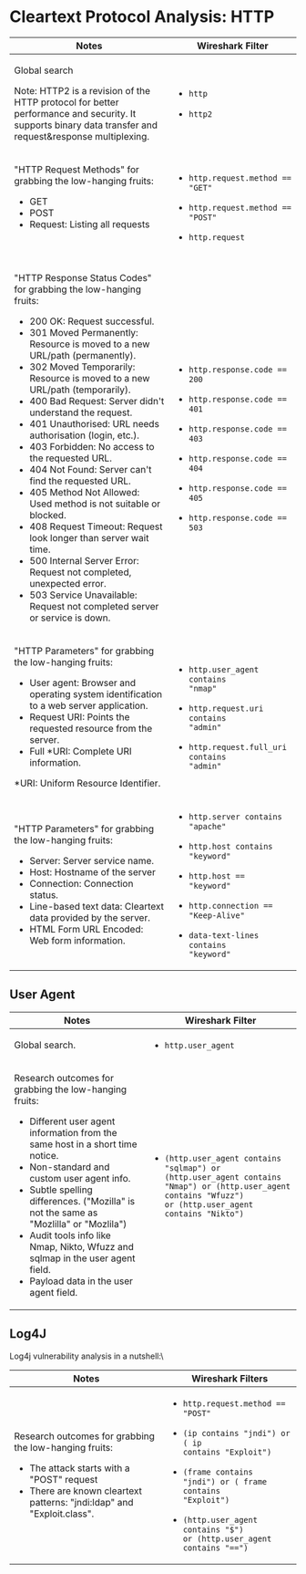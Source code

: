 # Cleartext Protocol Analysis: HTTP



| Notes                                                                                                                                                                                                                                                                                                                                                                                                                                                                                                                                                                                                                                                                                                                                                                                                                                                        | Wireshark Filter                                                                                                                                                                                                                                                                                                                                 |
| ------------------------------------------------------------------------------------------------------------------------------------------------------------------------------------------------------------------------------------------------------------------------------------------------------------------------------------------------------------------------------------------------------------------------------------------------------------------------------------------------------------------------------------------------------------------------------------------------------------------------------------------------------------------------------------------------------------------------------------------------------------------------------------------------------------------------------------------------------------ | ------------------------------------------------------------------------------------------------------------------------------------------------------------------------------------------------------------------------------------------------------------------------------------------------------------------------------------------------ |
| <p>Global search</p><p>Note: HTTP2 is a revision of the HTTP protocol for better performance and security. It supports binary data transfer and request&#x26;response multiplexing.</p>                                                                                                                                                                                                                                                                                                                                                                                                                                                                                                                                                                                                                                                                      | <ul><li><code>http</code></li></ul><ul><li><code>http2</code></li></ul>                                                                                                                                                                                                                                                                          |
| <p>"HTTP Request Methods" for grabbing the low-hanging fruits:</p><ul><li>GET</li><li>POST</li><li>Request: Listing all requests</li></ul><p><br></p>                                                                                                                                                                                                                                                                                                                                                                                                                                                                                                                                                                                                                                                                                                        | <ul><li><code>http.request.method == "GET"</code></li></ul><ul><li><code>http.request.method == "POST"</code></li></ul><ul><li><code>http.request</code></li></ul>                                                                                                                                                                               |
| <p>"HTTP Response Status Codes" for grabbing the low-hanging fruits:</p><ul><li>200 OK: Request successful.</li><li>301 Moved Permanently: Resource is moved to a new URL/path (permanently).</li><li>302 Moved Temporarily: Resource is moved to a new URL/path (temporarily).</li><li>400 Bad Request: Server didn't understand the request.</li><li>401 Unauthorised: URL needs authorisation (login, etc.).</li><li>403 Forbidden: No access to the requested URL. </li><li>404 Not Found: Server can't find the requested URL.</li><li>405 Method Not Allowed: Used method is not suitable or blocked.</li><li>408 Request Timeout:  Request look longer than server wait time.</li><li>500 Internal Server Error: Request not completed, unexpected error.</li><li>503 Service Unavailable: Request not completed server or service is down.</li></ul> | <ul><li><code>http.response.code == 200</code></li></ul><ul><li><code>http.response.code == 401</code></li></ul><ul><li><code>http.response.code == 403</code></li></ul><ul><li><code>http.response.code == 404</code></li></ul><ul><li><code>http.response.code == 405</code></li></ul><ul><li><code>http.response.code == 503</code></li></ul> |
| <p>"HTTP Parameters" for grabbing the low-hanging fruits:</p><ul><li>User agent: Browser and operating system identification to a web server application.</li><li>Request URI: Points the requested resource from the server.<br></li><li>Full *URI: Complete URI information.</li></ul><p>*URI: Uniform Resource Identifier.</p>                                                                                                                                                                                                                                                                                                                                                                                                                                                                                                                            | <ul><li><code>http.user_agent contains "nmap"</code></li></ul><ul><li><code>http.request.uri contains "admin"</code></li></ul><ul><li><code>http.request.full_uri contains "admin"</code></li></ul>                                                                                                                                              |
| <p>"HTTP Parameters" for grabbing the low-hanging fruits:</p><ul><li>Server: Server service name.<br></li><li>Host: Hostname of the server</li><li>Connection: Connection status.<br></li><li>Line-based text data: Cleartext data provided by the server.</li><li>HTML Form URL Encoded: Web form information.</li></ul>                                                                                                                                                                                                                                                                                                                                                                                                                                                                                                                                    | <ul><li><code>http.server contains "apache"</code></li></ul><ul><li><code>http.host contains "keyword"</code></li></ul><ul><li><code>http.host == "keyword"</code></li></ul><ul><li><code>http.connection == "Keep-Alive"</code></li></ul><ul><li><code>data-text-lines contains "keyword"</code></li></ul>                                      |



## User Agent

| Notes                                                                                                                                                                                                                                                                                                                                                                                                                                       | Wireshark Filter                                                                                                                                                                    |
| ------------------------------------------------------------------------------------------------------------------------------------------------------------------------------------------------------------------------------------------------------------------------------------------------------------------------------------------------------------------------------------------------------------------------------------------- | ----------------------------------------------------------------------------------------------------------------------------------------------------------------------------------- |
| Global search.                                                                                                                                                                                                                                                                                                                                                                                                                              | <ul><li><code>http.user_agent</code></li></ul>                                                                                                                                      |
| <p>Research outcomes for grabbing the low-hanging fruits:</p><ul><li>Different user agent information from the same host in a short time notice.</li><li>Non-standard and custom user agent info.</li><li>Subtle spelling differences. ("Mozilla" is not the same as  "Mozlilla" or "Mozlila")</li><li>Audit tools info like Nmap, Nikto, Wfuzz and sqlmap in the user agent field.</li><li>Payload data in the user agent field.</li></ul> | <ul><li><code>(http.user_agent contains "sqlmap") or (http.user_agent contains "Nmap") or (http.user_agent contains "Wfuzz") or (http.user_agent contains "Nikto")</code></li></ul> |



## Log4J

Log4j vulnerability analysis in a nutshell:\


| Notes                                                                                                                                                                                               | Wireshark Filters                                                                                                                                                                                                                                                                                                                |
| --------------------------------------------------------------------------------------------------------------------------------------------------------------------------------------------------- | -------------------------------------------------------------------------------------------------------------------------------------------------------------------------------------------------------------------------------------------------------------------------------------------------------------------------------- |
| <p>Research outcomes for grabbing the low-hanging fruits:</p><ul><li>The attack starts with a "POST" request</li><li>There are known cleartext patterns: "jndi:ldap" and "Exploit.class".</li></ul> | <ul><li><code>http.request.method == "POST"</code></li></ul><ul><li><code>(ip contains "jndi") or ( ip contains "Exploit")</code></li></ul><ul><li><code>(frame contains "jndi") or ( frame contains "Exploit")</code></li></ul><ul><li><code>(http.user_agent contains "$") or (http.user_agent contains "==")</code></li></ul> |
